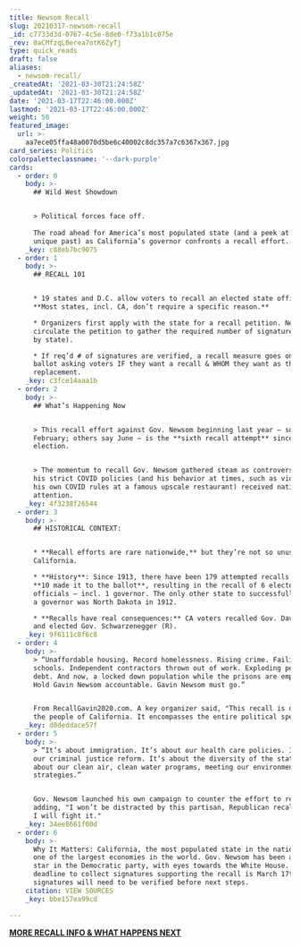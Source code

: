 ```yaml
---
title: Newsom Recall
slug: 20210317-newsom-recall
_id: c7733d3d-0767-4c5e-8de0-f73a1b1c075e
_rev: 0aCMfzqL0erea7otK6ZyTj
type: quick_reads
draft: false
aliases:
  - newsom-recall/
_createdAt: '2021-03-30T21:24:58Z'
_updatedAt: '2021-03-30T21:24:58Z'
date: '2021-03-17T22:46:00.000Z'
lastmod: '2021-03-17T22:46:00.000Z'
weight: 50
featured_image:
  url: >-
    aa7ece05ffa48a0070d5be6c40002c8dc357a7c6367x367.jpg
card_series: Politics
colorpaletteclassname: '--dark-purple'
cards:
  - order: 0
    body: >-
      ## Wild West Showdown


      > Political forces face off.  
        
      The road ahead for America’s most populated state (and a peek at its
      unique past) as California’s governor confronts a recall effort.
    _key: c88eb7bc9075
  - order: 1
    body: >-
      ## RECALL 101


      * 19 states and D.C. allow voters to recall an elected state official.
      **Most states, incl. CA, don’t require a specific reason.**

      * Organizers first apply with the state for a recall petition. Next, they
      circulate the petition to gather the required number of signatures (varies
      by state).

      * If req’d # of signatures are verified, a recall measure goes on the
      ballot asking voters IF they want a recall & WHOM they want as the
      replacement.
    _key: c3fce14aaa1b
  - order: 2
    body: >-
      ## What’s Happening Now


      > This recall effort against Gov. Newsom beginning last year – some report
      February; others say June – is the **sixth recall attempt** since his 2018
      election.


      > The momentum to recall Gov. Newsom gathered steam as controversy over
      his strict COVID policies (and his behavior at times, such as violating
      his own COVID rules at a famous upscale restaurant) received national
      attention.
    _key: 4f3238f26544
  - order: 3
    body: >-
      ## HISTORICAL CONTEXT:


      * **Recall efforts are rare nationwide,** but they’re not so unusual in
      California.

      * **History**: Since 1913, there have been 179 attempted recalls in CA.
      **10 made it to the ballot**, resulting in the recall of 6 elected
      officials – incl. 1 governor. The only other state to successfully recall
      a governor was North Dakota in 1912.

      * **Recalls have real consequences:** CA voters recalled Gov. Davis (D)
      and elected Gov. Schwarzenegger (R).
    _key: 9f6111c8f6c8
  - order: 4
    body: >-
      > “Unaffordable housing. Record homelessness. Rising crime. Failing
      schools. Independent contractors thrown out of work. Exploding pension
      debt. And now, a locked down population while the prisons are emptied.
      Hold Gavin Newsom accountable. Gavin Newsom must go.”


      From RecallGavin2020.com. A key organizer said, "This recall is driven by
      the people of California. It encompasses the entire political spectrum."
    _key: d0deddace57f
  - order: 5
    body: >-
      > “It’s about immigration. It’s about our health care policies. It’s about
      our criminal justice reform. It’s about the diversity of the state. It’s
      about our clean air, clean water programs, meeting our environmental
      strategies.”


      Gov. Newsom launched his own campaign to counter the effort to recall him,
      adding, "I won’t be distracted by this partisan, Republican recall -- but
      I will fight it."
    _key: 34ee8661f00d
  - order: 6
    body: >-
      Why It Matters: California, the most populated state in the nation, has
      one of the largest economies in the world. Gov. Newsom has been a rising
      star in the Democratic party, with eyes towards the White House. The
      deadline to collect signatures supporting the recall is March 17th –
      signatures will need to be verified before next steps.
    citation: VIEW SOURCES
    _key: bbe157ea99cd

---
```

[**MORE RECALL INFO & WHAT HAPPENS NEXT**](https://calmatters.org/explainers/recalling-california-governor-explained/)